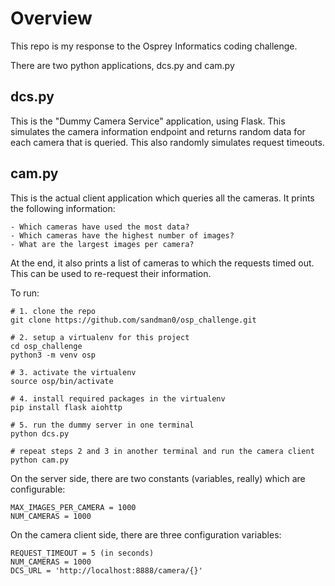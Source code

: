 # Overview
This repo is my response to the Osprey Informatics coding challenge.

There are two python applications, dcs.py and cam.py

## dcs.py
This is the "Dummy Camera Service" application, using Flask. This simulates the camera information endpoint and returns random data for each camera that is queried. This also randomly simulates request timeouts.

## cam.py
This is the actual client application which queries all the cameras. It prints the following information:

    - Which cameras have used the most data?
    - Which cameras have the highest number of images?
    - What are the largest images per camera?

At the end, it also prints a list of cameras to which the requests timed out. This can be used to re-request their information.

To run:

```
# 1. clone the repo
git clone https://github.com/sandman0/osp_challenge.git

# 2. setup a virtualenv for this project
cd osp_challenge
python3 -m venv osp

# 3. activate the virtualenv
source osp/bin/activate

# 4. install required packages in the virtualenv
pip install flask aiohttp

# 5. run the dummy server in one terminal
python dcs.py

# repeat steps 2 and 3 in another terminal and run the camera client
python cam.py
```

On the server side, there are two constants (variables, really) which are configurable:

```
MAX_IMAGES_PER_CAMERA = 1000
NUM_CAMERAS = 1000
```

On the camera client side, there are three configuration variables:

```
REQUEST_TIMEOUT = 5 (in seconds)
NUM_CAMERAS = 1000
DCS_URL = 'http://localhost:8888/camera/{}'
```


